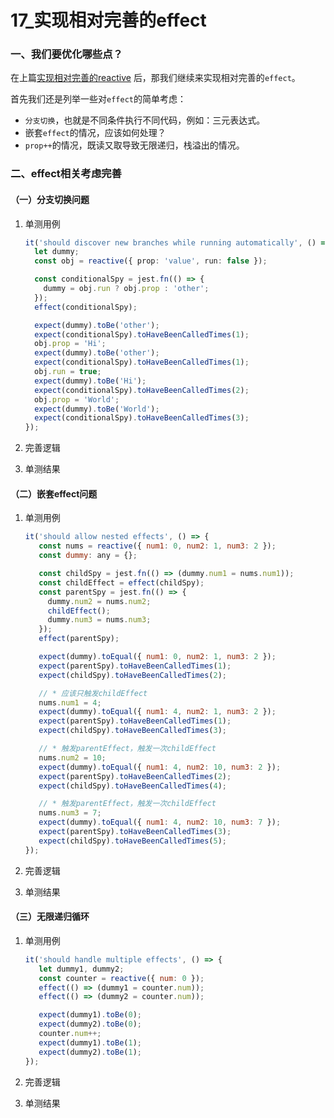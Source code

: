 # 17_实现相对完善的effect

### 一、我们要优化哪些点？

在上篇[实现相对完善的reactive](https://github.com/iamzjt-front-end/zjt-mini-vue3/blob/main/docs/md/reactivity/16_实现相对完善的reactive.md)
后，那我们继续来实现相对完善的`effect`。

首先我们还是列举一些对`effect`的简单考虑：

- `分支切换`，也就是不同条件执行不同代码，例如：三元表达式。
- 嵌套`effect`的情况，应该如何处理？
- `prop++`的情况，既读又取导致无限递归，栈溢出的情况。

### 二、effect相关考虑完善

#### （一）分支切换问题

1. 单测用例

   ```ts
   it('should discover new branches while running automatically', () => {
     let dummy;
     const obj = reactive({ prop: 'value', run: false });

     const conditionalSpy = jest.fn(() => {
       dummy = obj.run ? obj.prop : 'other';
     });
     effect(conditionalSpy);

     expect(dummy).toBe('other');
     expect(conditionalSpy).toHaveBeenCalledTimes(1);
     obj.prop = 'Hi';
     expect(dummy).toBe('other');
     expect(conditionalSpy).toHaveBeenCalledTimes(1);
     obj.run = true;
     expect(dummy).toBe('Hi');
     expect(conditionalSpy).toHaveBeenCalledTimes(2);
     obj.prop = 'World';
     expect(dummy).toBe('World');
     expect(conditionalSpy).toHaveBeenCalledTimes(3);
   });
   ```

2. 完善逻辑


3. 单测结果


#### （二）嵌套effect问题

1. 单测用例

   ```js
   it('should allow nested effects', () => {
      const nums = reactive({ num1: 0, num2: 1, num3: 2 });
      const dummy: any = {};

      const childSpy = jest.fn(() => (dummy.num1 = nums.num1));
      const childEffect = effect(childSpy);
      const parentSpy = jest.fn(() => {
        dummy.num2 = nums.num2;
        childEffect();
        dummy.num3 = nums.num3;
      });
      effect(parentSpy);
   
      expect(dummy).toEqual({ num1: 0, num2: 1, num3: 2 });
      expect(parentSpy).toHaveBeenCalledTimes(1);
      expect(childSpy).toHaveBeenCalledTimes(2);
   
      // * 应该只触发childEffect
      nums.num1 = 4;
      expect(dummy).toEqual({ num1: 4, num2: 1, num3: 2 });
      expect(parentSpy).toHaveBeenCalledTimes(1);
      expect(childSpy).toHaveBeenCalledTimes(3);
   
      // * 触发parentEffect，触发一次childEffect
      nums.num2 = 10;
      expect(dummy).toEqual({ num1: 4, num2: 10, num3: 2 });
      expect(parentSpy).toHaveBeenCalledTimes(2);
      expect(childSpy).toHaveBeenCalledTimes(4);
   
      // * 触发parentEffect，触发一次childEffect
      nums.num3 = 7;
      expect(dummy).toEqual({ num1: 4, num2: 10, num3: 7 });
      expect(parentSpy).toHaveBeenCalledTimes(3);
      expect(childSpy).toHaveBeenCalledTimes(5);
   });
   ```

2. 完善逻辑


3. 单测结果


#### （三）无限递归循环

1. 单测用例

   ```js
   it('should handle multiple effects', () => {
      let dummy1, dummy2;
      const counter = reactive({ num: 0 });
      effect(() => (dummy1 = counter.num));
      effect(() => (dummy2 = counter.num));

      expect(dummy1).toBe(0);
      expect(dummy2).toBe(0);
      counter.num++;
      expect(dummy1).toBe(1);
      expect(dummy2).toBe(1);
   });
   ```

2. 完善逻辑


3. 单测结果